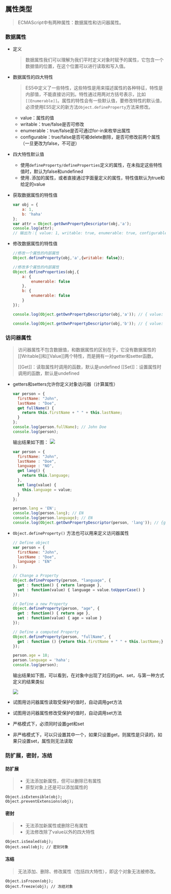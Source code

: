 ## 属性类型

> ECMAScript中有两种属性：数据属性和访问器属性。

### 数据属性

- 定义

  > 数据属性我们可以理解为我们平时定义对象时赋予的属性，它包含一个数据值的位置，在这个位置可以进行读取和写入值。

- 数据属性的四大特性

  > ES5中定义了一些特性，这些特性是用来描述属性的各种特征，特性是内部值，不能直接访问到。特性通过用两对方括号表示，比如`[[Enumerable]]`。属性的特性会有一些默认值，要修改特性的默认值，必须使用ES5定义的新方法`Object.defineProperty`方法来修改。

  - value：属性的值
  - writable：true/false是否可修改
  - enumerable：true/false是否可通过for-in来枚举出属性
  - configurable：true/false是否可被delete删除，是否可修改前两个属性（一旦更改为false，不可逆）

- 四大特性默认值

  - 使用`defineProperty/defineProperties`定义的属性，在未指定这些特性值时，默认为false和undefined
  - 使用`.`添加的属性，或者直接通过字面量定义的属性，特性值默认为true和给定的value

- 获取数据属性的特性值

  ```javascript
  var obj = {
      a: 1,
      b: 'haha'
  };
  var attr = Object.getOwnPropertyDescriptor(obj,'a');
  console.log(attr); 
  // 输出为：{ value: 1, writable: true, enumerable: true, configurable: true }
  ```

- 修改数据属性的特性值

  ```javascript
  //修改一个属性的内部属性
  Object.defineProperty(obj,'a',{writable: false});
  
  //修改多个属性的内部属性
  Object.defineProperties(obj,{
      a: {
          enumerable: false
      },
      b: {
          enumerable: false
      }
  });
  
  console.log(Object.getOwnPropertyDescriptor(obj,'a')); // { value: 1, writable: false, enumerable: false, configurable: true }
  
  console.log(Object.getOwnPropertyDescriptor(obj,'b')); // { value: 'haha', writable: true, enumerable: false, configurable: true }
  ```

  

### 访问器属性

> 访问器属性不包含数据值，和数据属性的区别在于，它没有数据属性的[[Writable]]和[[Value]]两个特性，而是拥有一对getter和setter函数。
>
> [[Get]]：读取属性时调用的函数，默认是undefined
> [[Set]]：设置属性时调用的函数，默认是undefined

- getters和setters允许你定义对象访问器（计算属性）

  ```javascript
  var person = {
    firstName: "John",
    lastName : "Doe",
    get fullName() {
      return this.firstName + " " + this.lastName;
    }
  };
  console.log(person.fullName); // John Doe
  console.log(person);
  ```

  输出结果如下图：
  ![](/Users/feipeng123s/Documents/Code/PersonalNotes/%E5%89%8D%E7%AB%AF/JavaScript/img/ES5-output1.png)

  ```javascript
  var person = {
    firstName: "John",
    lastName : "Doe",
    language : "NO",
    get lang() {
      return this.language;
    },
    set lang(value) {
      this.language = value;
    }
  };
  
  person.lang = 'EN';
  console.log(person.lang); // EN
  console.log(person.language); // EN
  console.log(Object.getOwnPropertyDescriptor(person, 'lang')); // {get: ƒ, set: ƒ, enumerable: true, configurable: true}
  ```

- `Object.defineProperty()` 方法也可以用来定义访问器属性

  ```javascript
  // Define object
  var person = {
    firstName: "John",
    lastName : "Doe",
    language : "EN" 
  };
  
  // Change a Property
  Object.defineProperty(person, "language", {
    get : function() { return language },
    set : function(value) { language = value.toUpperCase() }
  });
  
  // Define a new Property
  Object.defineProperty(person, "age", {
    get : function() { return age },
    set : function(value) { age = value }
  });
  
  // Define a computed Property
  Object.defineProperty(person, "fullName", {
    get : function () {return this.firstName + " " + this.lastName;}
  });
  
  person.age = 18;
  person.language = 'haha';
  console.log(person);
  ```

  输出结果如下图，可以看到，在对象中出现了对应的get、set，与第一种方式定义的结果类似

  ![](/Users/feipeng123s/Documents/Code/PersonalNotes/%E5%89%8D%E7%AB%AF/JavaScript/img/ES5-output2.png)

  

- 试图用访问器属性读取受保护的值时，自动调用get方法

- 试图用访问器属性修改受保护的值时，自动调用set方法

- 严格模式下，必须同时设置get和set

- 非严格模式下，可以只设置其中一个，如果只设置get，则属性是只读的，如果只设置set，属性则无法读取

### 防扩展，密封，冻结

#### 防扩展

> - 无法添加新属性，但可以删除已有属性
> - 原型对象上还是可以添加属性的

```
Object.isExtensible(obj);
Object.preventExtensions(obj); 
```

#### 密封

> - 无法添加新属性或删除已有属性
> - 无法修改除了value以外的四大特性

```
Object.isSealed(obj);
Object.seal(obj); // 密封对象
```

#### 冻结

> 无法添加、删除、修改属性（包括四大特性），即这个对象无法被修改。

```
Object.isFrozen(obj);
Object.freeze(obj); // 冻结对象
```

